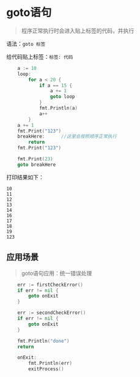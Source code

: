 # goto语句

> 程序正常执行时会进入贴上标签的代码，并执行

语法：`goto 标签`


给代码贴上标签：`标签: 代码`



```go
	a := 10
	loop: 
		for a < 20 {
			if a == 15 {
				a += 1
				goto loop
			}
			fmt.Println(a)
			a++
		}
	a += 1
	fmt.Print("123")
	breakHere:		//这里会按照顺序正常执行
		return
	fmt.Print("123")

	fmt.Print(23)
	goto breakHere
```

打印结果如下：

```
10
11
12
13
14
16
17
18
19
123
```

## 应用场景
> goto语句应用：统一错误处理


```go
	err := firstCheckError()
	if err != nil {
		goto onExit
	}

	err := secondCheckError()
	if err != nil {
		goto onExit
	}

	fmt.Println("done")
	return

	onExit:
		fmt.Println(err)
		exitProcess()
```